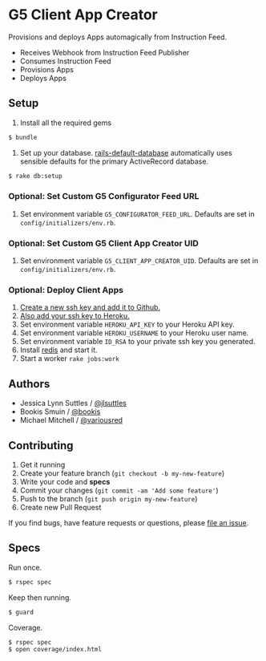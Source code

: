 # G5 Client App Creator

Provisions and deploys Apps automagically from Instruction Feed.

* Receives Webhook from Instruction Feed Publisher
* Consumes Instruction Feed
* Provisions Apps
* Deploys Apps


## Setup

1. Install all the required gems
```bash
$ bundle
```

1. Set up your database.
[rails-default-database](https://github.com/tpope/rails-default-database)
automatically uses sensible defaults for the primary ActiveRecord database.
```bash
$ rake db:setup
```

### Optional: Set Custom G5 Configurator Feed URL

1. Set environment variable `G5_CONFIGURATOR_FEED_URL`.
Defaults are set in `config/initializers/env.rb`.

### Optional: Set Custom G5 Client App Creator UID

1. Set environment variable `G5_CLIENT_APP_CREATOR_UID`.
Defaults are set in `config/initializers/env.rb`.

### Optional: Deploy Client Apps

1. [Create a new ssh key and add it to Github.](https://help.github.com/articles/generating-ssh-keys)
1. [Also add your ssh key to Heroku.](https://devcenter.heroku.com/articles/keys)
1. Set environment variable `HEROKU_API_KEY` to your Heroku API key.
1. Set environment variable `HEROKU_USERNAME` to your Heroku user name.
1. Set environment variable `ID_RSA` to your private ssh key you generated.
1. Install [redis](http://redis.io/) and start it.
1. Start a worker `rake jobs:work`


## Authors

* Jessica Lynn Suttles / [@jlsuttles](https://github.com/jlsuttles)
* Bookis Smuin / [@bookis](https://github.com/bookis)
* Michael Mitchell / [@variousred](https://github.com/variousred)


## Contributing

1. Get it running
1. Create your feature branch (`git checkout -b my-new-feature`)
1. Write your code and **specs**
1. Commit your changes (`git commit -am 'Add some feature'`)
1. Push to the branch (`git push origin my-new-feature`)
1. Create new Pull Request

If you find bugs, have feature requests or questions, please
[file an issue](https://github.com/g5search/g5-client-app-creator/issues).


## Specs

Run once.
```bash
$ rspec spec
```

Keep then running.
```bash
$ guard
```

Coverage.
```bash
$ rspec spec
$ open coverage/index.html
```
